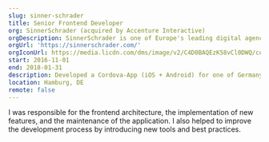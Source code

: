 ```yaml
---
slug: sinner-schrader
title: Senior Frontend Developer
org: SinnerSchrader (acquired by Accenture Interactive)
orgDescription: SinnerSchrader is one of Europe's leading digital agencies with a focus on the design and development of digital products and services.
orgUrl: 'https://sinnerschrader.com/'
orgIconUrl: https://media.licdn.com/dms/image/v2/C4D0BAQEzK58vCl0DWQ/company-logo_100_100/company-logo_100_100/0/1630518648211/sinnerschrader_logo?e=1733356800&v=beta&t=_TPmRGsrp8NKw33kGnCOyPTh-X7INCn0tinICWT5sRI
start: 2016-11-01
end: 2018-01-31
description: Developed a Cordova-App (iOS + Android) for one of Germany’s largest internet providers, to facilitate sales of internet, cable and other products for on-foot salesmen.
location: Hamburg, DE
remote: false
---
```


I was responsible for the frontend architecture, the implementation of new features, and the maintenance of the application. I also helped to improve the development process by introducing new tools and best practices.

